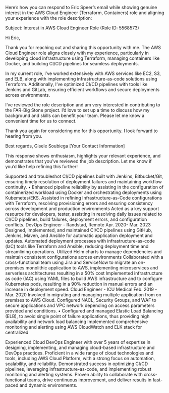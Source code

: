 Here’s how you can respond to Eric Speer’s email while showing genuine interest in the AWS Cloud Engineer (Terraform, Containers) role and aligning your experience with the role description:

Subject: Interest in AWS Cloud Engineer Role (Role ID: 5568573)

Hi Eric,

Thank you for reaching out and sharing this opportunity with me. The AWS Cloud Engineer role aligns closely with my experience, particularly in developing cloud infrastructure using Terraform, managing containers like Docker, and building CI/CD pipelines for seamless deployments.

In my current role, I’ve worked extensively with AWS services like EC2, S3, and ELB, along with implementing infrastructure-as-code solutions using Terraform. Additionally, I’ve optimized CI/CD pipelines with tools like Jenkins and GitLab, ensuring efficient workflows and secure deployments across environments.

I’ve reviewed the role description and am very interested in contributing to the FAR-Big Stone project. I’d love to set up a time to discuss how my background and skills can benefit your team. Please let me know a convenient time for us to connect.

Thank you again for considering me for this opportunity. I look forward to hearing from you.

Best regards,
Gisele Soubiega
[Your Contact Information]

This response shows enthusiasm, highlights your relevant experience, and demonstrates that you’ve reviewed the job description. Let me know if you’d like help refining this further!



Supported and troubleshot CI/CD pipelines built with Jenkins, Bitbucket/Git, ensuring timely resolution of deployment failures and maintaining workflow continuity.
• Enhanced pipeline reliability by assisting in the configuration of containerized workload using Docker and orchestrating deployments using Kubemetes/EKS.
Assisted in refining Infrastructure-as-Code configurations with Terraform, resolving provisioning errors and ensuring consistency across development and production environments
Acted as a key support resource for developers, tester, assisting in resolving daily issues related to CI/CD pipelines, build failures, deployment errors, and configuration conflicts.
DevOps Engineer - Randstad, Remote Apr. 2020- Mar. 2023
Designed, implemented, and maintained CI/CD pipelines using GitHub, Jenkins, Maven, and Ansible for automatic application deployment and updates.
Automated deployment processes with infrastructure-as-code (laC) tools like Terraform and Ansible, reducing deployment time and streamlining operations.
Utilized Helm charts to manage dependencies and maintain consistent configurations across environments Collaborated with a cross-functional team using Jira and ServiceNow to migrate an on-premises monolithic application to AWS, implementing microservices and serverless architectures resulting in a 50% cost
Implemented infrastructure as code (IAC) using YAML files to build AWS infrastructure and to configure Kubernetes pods, resulting in a 90% reduction in manual errors and an increase in deployment speed.
Cloud Engineer - ICU Medical Feb. 2019 - Mar. 2020
Involved in migrating and managing multiple application from on premises to AWS Cloud.
Configured NACL, Security Groups, and WAF to secure applications and VPC network depending on access parameters provided and conditions.
• Configured and managed Elastic Load Balancing (ELB), to avoid single point of failure applications, thus providing high availability and network load balancing
Implemented comprehensive monitoring and alerting using AWS CloudWatch and ELK stack for centralized

Experienced Cloud DevOps Engineer with over 5 years of expertise in designing, implementing, and managing cloud-based infrastructure and DevOps practices. Proficient in a wide range of cloud technologies and tools, including AWS Cloud Platform, with a strong focus on automation, scalability, and reliability. Demonstrated success in optimizing CI/CD pipelines, leveraging infrastructure-as-code, and implementing robust monitoring and alerting systems. Proven ability to collaborate with cross-functional teams, drive continuous improvement, and deliver results in fast-paced and dynamic environments.
